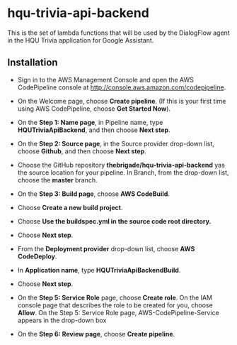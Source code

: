 # hqu-trivia-api-backend
This is the set of lambda functions that will be used by the DialogFlow agent in the HQU Trivia application for Google Assistant. 

## Installation

* Sign in to the AWS Management Console and open the AWS CodePipeline console at http://console.aws.amazon.com/codepipeline.
* On the Welcome page, choose **Create pipeline**. (If this is your first time using AWS CodePipeline, choose **Get Started Now**).
* On the **Step 1: Name page**, in Pipeline name, type **HQUTriviaApiBackend**, and then choose **Next step**.

* On the **Step 2: Source page**, in the Source provider drop-down list, choose **Github**, and then choose **Next step**.

* Choose the GitHub repository **thebrigade/hqu-trivia-api-backend** yas the source location for your pipeline. In Branch, from the drop-down list, choose the **master** branch.

* On the **Step 3: Build page**,  choose **AWS CodeBuild**.
* Choose **Create a new build project**.
* Choose **Use the buildspec.yml in the source code root directory.**
* Choose **Next step**.
* From the **Deployment provider** drop-down list, choose **AWS CodeDeploy**.
* In **Application name**, type **HQUTriviaApiBackendBuild**.
* Choose **Next step**.
* On the **Step 5: Service Role** page, choose **Create role**. On the IAM console page that describes the role to be created for you, choose **Allow**. On the Step 5: Service Role page, AWS-CodePipeline-Service appears in the drop-down box
* On the **Step 6: Review page**, choose **Create pipeline**.
